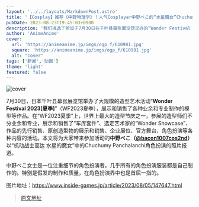 ```yaml
---
layout: '../../layouts/MarkdownPost.astro'
title: '【Cosplay】推荐《中野物理学》！人气Cosplayer中野べこ的“水星魔女”Chuchu的假发太棒了！！【共15张照片】'
pubDate: 2023-08-23T19:45:03+0900
description: '我们挑选了参加于7月30日在千叶县幕张展览馆举办的“Wonder Festival 2023夏季”活动的Cosplayer，并向大家介绍。'
author: 'AnimeAnime'
cover:
  url: 'https://animeanime.jp/imgs/ogp_f/610981.jpg'
  square: 'https://animeanime.jp/imgs/ogp_f/610981.jpg'
  alt: "cover"
tags: ['新闻','动画']
theme: 'light'
featured: false
---
```

![cover](https://animeanime.jp/imgs/ogp_f/610981.jpg)

7月30日，日本千叶县幕张展览馆举办了大规模的造型艺术活动“<b>Wonder Festival 2023[夏季]</b>”（WF2023夏季），展示和销售了各种业余和专业制作的模型等作品。在“WF2023夏季”上，世界上最大的造型节庆之一，参展的造型师们不分业余和专业，展示和销售了“车库套件”、选定艺术家的“Wonder Showcase”、作品的先行销售、原创造型物的展示和销售、企业展位、官方舞台、角色扮演等各种内容的活动。本文将为大家带来参加活动的<b>中野べこ（<a target="_blank" rel="noopener noreferrer nofollow" href="https://twitter.com/bacon1007cos2nd">@bacon1007cos2nd</a>）</b>以“机动战士高达 水星的魔女”中的Chuchumy Panchalanchi角色扮演的照片报道。</p>
<p class="text-start">中野べこ女士是一位注重细节的角色扮演者，几乎所有的角色扮演服装都是自己制作的。特别是假发的制作和质量，在角色扮演界中也是首屈一指的。</p>

图片地址：https://www.inside-games.jp/article/2023/08/05/147647.html

>[原文地址](https://animeanime.jp/article/2023/08/23/79463.html)  
